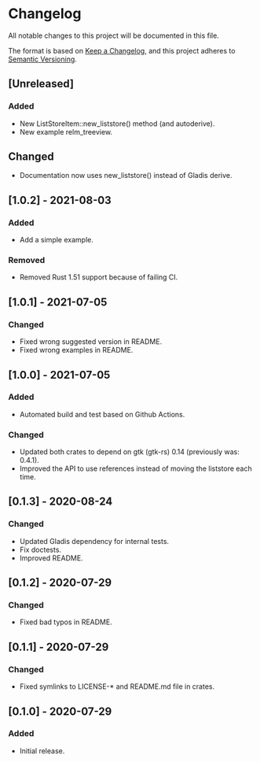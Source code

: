 # Changelog
All notable changes to this project will be documented in this file.

The format is based on [Keep a Changelog](https://keepachangelog.com/en/1.0.0/),
and this project adheres to [Semantic Versioning](https://semver.org/spec/v2.0.0.html).

## [Unreleased]
### Added
 - New ListStoreItem::new_liststore() method (and autoderive).
 - New example relm_treeview.

## Changed
 - Documentation now uses new_liststore() instead of Gladis derive.

## [1.0.2] - 2021-08-03
### Added
 - Add a simple example.

### Removed
 - Removed Rust 1.51 support because of failing CI.

## [1.0.1] - 2021-07-05
### Changed
 - Fixed wrong suggested version in README.
 - Fixed wrong examples in README.

## [1.0.0] - 2021-07-05
### Added
- Automated build and test based on Github Actions.

### Changed
 - Updated both crates to depend on gtk (gtk-rs) 0.14 (previously was: 0.4.1).
 - Improved the API to use references instead of moving the liststore each time.

## [0.1.3] - 2020-08-24
### Changed
- Updated Gladis dependency for internal tests.
- Fix doctests.
- Improved README.

## [0.1.2] - 2020-07-29
### Changed
- Fixed bad typos in README.

## [0.1.1] - 2020-07-29
### Changed
- Fixed symlinks to LICENSE-\* and README.md file in crates.

## [0.1.0] - 2020-07-29
### Added
- Initial release.
